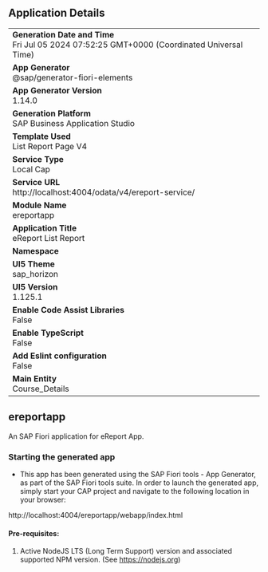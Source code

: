 ## Application Details
|               |
| ------------- |
|**Generation Date and Time**<br>Fri Jul 05 2024 07:52:25 GMT+0000 (Coordinated Universal Time)|
|**App Generator**<br>@sap/generator-fiori-elements|
|**App Generator Version**<br>1.14.0|
|**Generation Platform**<br>SAP Business Application Studio|
|**Template Used**<br>List Report Page V4|
|**Service Type**<br>Local Cap|
|**Service URL**<br>http://localhost:4004/odata/v4/ereport-service/
|**Module Name**<br>ereportapp|
|**Application Title**<br>eReport List Report|
|**Namespace**<br>|
|**UI5 Theme**<br>sap_horizon|
|**UI5 Version**<br>1.125.1|
|**Enable Code Assist Libraries**<br>False|
|**Enable TypeScript**<br>False|
|**Add Eslint configuration**<br>False|
|**Main Entity**<br>Course_Details|

## ereportapp

An SAP Fiori application for eReport App.

### Starting the generated app

-   This app has been generated using the SAP Fiori tools - App Generator, as part of the SAP Fiori tools suite.  In order to launch the generated app, simply start your CAP project and navigate to the following location in your browser:

http://localhost:4004/ereportapp/webapp/index.html

#### Pre-requisites:

1. Active NodeJS LTS (Long Term Support) version and associated supported NPM version.  (See https://nodejs.org)


